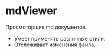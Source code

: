 # mdViewer
Просмоторщик md документов.  
 - Умеет применять различные стили.  
 - Отслеживает изменения файла.
